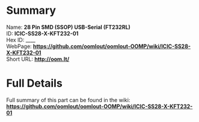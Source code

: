
Summary
=================
  
Name: __28 Pin SMD (SSOP) USB-Serial (FT232RL)__    
ID: __ICIC-SS28-X-KFT232-01__   
Hex ID: ____   
WebPage: __https://github.com/oomlout/oomlout-OOMP/wiki/ICIC-SS28-X-KFT232-01__   
Short URL: __http://oom.lt/__   

Full Details
==========================
Full summary of this part can be found in the wiki:   
__https://github.com/oomlout/oomlout-OOMP/wiki/ICIC-SS28-X-KFT232-01__    

